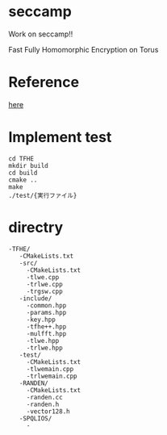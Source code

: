 # seccamp
Work on seccamp!!

Fast Fully Homomorphic Encryption on Torus

# Reference

[here](https://nindanaoto.github.io/)

# Implement test
```
cd TFHE
mkdir build
cd build
cmake ..
make
./test/{実行ファイル}
```

# directry 
```
-TFHE/
   -CMakeLists.txt
   -src/
     -CMakeLists.txt
     -tlwe.cpp
     -trlwe.cpp
     -trgsw.cpp
   -include/
     -common.hpp
     -params.hpp
     -key.hpp
     -tfhe++.hpp
     -mulfft.hpp
     -tlwe.hpp
     -trlwe.hpp
   -test/
     -CMakeLists.txt
     -tlwemain.cpp
     -trlwemain.cpp
   -RANDEN/
     -CMakeLists.txt
     -randen.cc
     -randen.h
     -vector128.h
   -SPQLIOS/
     -
```